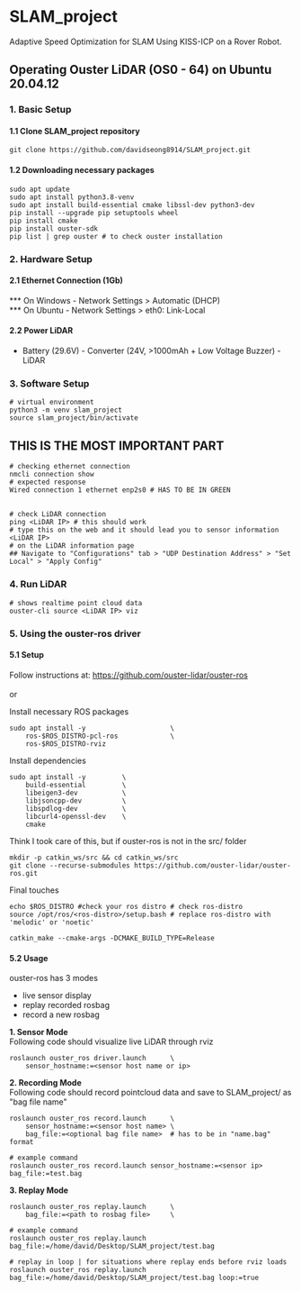# SLAM_project
Adaptive Speed Optimization for SLAM Using KISS-ICP on a Rover Robot.

## Operating Ouster LiDAR (OS0 - 64) on Ubuntu 20.04.12
### 1. Basic Setup
#### 1.1 Clone SLAM_project repository
```
git clone https://github.com/davidseong8914/SLAM_project.git
```
#### 1.2 Downloading necessary packages
``` linux
sudo apt update
sudo apt install python3.8-venv 
sudo apt install build-essential cmake libssl-dev python3-dev
pip install --upgrade pip setuptools wheel
pip install cmake
pip install ouster-sdk
pip list | grep ouster # to check ouster installation
```

### 2. Hardware Setup
#### 2.1 Ethernet Connection (1Gb) <br>
*** On Windows - Network Settings > Automatic (DHCP)<br>
*** On Ubuntu - Network Settings > eth0: Link-Local <br>
#### 2.2 Power LiDAR <br>
- Battery (29.6V) - Converter (24V, >1000mAh + Low Voltage Buzzer) - LiDAR

### 3. Software Setup
``` linux
# virtual environment
python3 -m venv slam_project
source slam_project/bin/activate
```
## THIS IS THE MOST IMPORTANT PART
```
# checking ethernet connection
nmcli connection show
# expected response
Wired connection 1 ethernet enp2s0 # HAS TO BE IN GREEN
```
##
```
# check LiDAR connection
ping <LiDAR IP> # this should work
# type this on the web and it should lead you to sensor information
<LiDAR IP>
# on the LiDAR information page
## Navigate to "Configurations" tab > "UDP Destination Address" > "Set Local" > "Apply Config"
```

### 4. Run LiDAR
```
# shows realtime point cloud data
ouster-cli source <LiDAR IP> viz 
```

### 5. Using the ouster-ros driver
#### 5.1 Setup
Follow instructions at: https://github.com/ouster-lidar/ouster-ros 
<br><br>
or
<br>

Install necessary ROS packages
```
sudo apt install -y                     \
    ros-$ROS_DISTRO-pcl-ros             \
    ros-$ROS_DISTRO-rviz
```

Install dependencies
```
sudo apt install -y         \
    build-essential         \
    libeigen3-dev           \
    libjsoncpp-dev          \
    libspdlog-dev           \
    libcurl4-openssl-dev    \
    cmake
```

Think I took care of this, but if ouster-ros is not in the src/ folder
```
mkdir -p catkin_ws/src && cd catkin_ws/src
git clone --recurse-submodules https://github.com/ouster-lidar/ouster-ros.git
```

Final touches
```
echo $ROS_DISTRO #check your ros distro # check ros-distro
source /opt/ros/<ros-distro>/setup.bash # replace ros-distro with 'melodic' or 'noetic'

catkin_make --cmake-args -DCMAKE_BUILD_TYPE=Release
```

#### 5.2 Usage
ouster-ros has 3 modes
- live sensor display
- replay recorded rosbag
- record a new rosbag

<b>1. Sensor Mode </b><br>
Following code should visualize live LiDAR through rviz
```
roslaunch ouster_ros driver.launch      \
    sensor_hostname:=<sensor host name or ip> 
```

<b>2. Recording Mode</b><br>
Following code should record pointcloud data and save to SLAM_project/ as "bag file name"
```
roslaunch ouster_ros record.launch      \
    sensor_hostname:=<sensor host name> \
    bag_file:=<optional bag file name>  # has to be in "name.bag" format

# example command
roslaunch ouster_ros record.launch sensor_hostname:=<sensor ip> bag_file:=test.bag
```

<b>3. Replay Mode </b>
```
roslaunch ouster_ros replay.launch      \
    bag_file:=<path to rosbag file>     \

# example command
roslaunch ouster_ros replay.launch bag_file:=/home/david/Desktop/SLAM_project/test.bag

# replay in loop | for situations where replay ends before rviz loads
roslaunch ouster_ros replay.launch bag_file:=/home/david/Desktop/SLAM_project/test.bag loop:=true
```